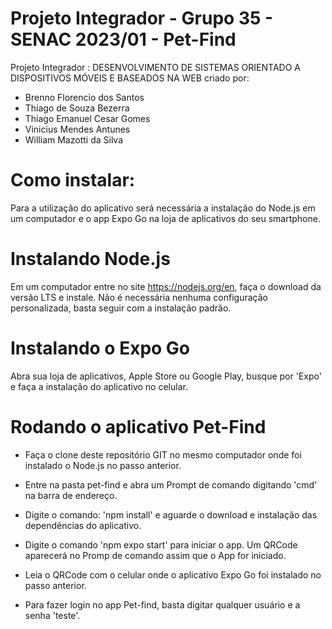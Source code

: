 # Projeto Integrador - Grupo 35 - SENAC 2023/01 - Pet-Find

Projeto Integrador : DESENVOLVIMENTO DE SISTEMAS ORIENTADO A DISPOSITIVOS MÓVEIS E BASEADOS NA WEB criado por:

- Brenno Florencio dos Santos
- Thiago de Souza Bezerra
- Thiago Emanuel Cesar Gomes
- Vinicius Mendes Antunes
- William Mazotti da Silva

# Como instalar:

Para a utilização do aplicativo será necessária a instalação do Node.js em um computador e o app Expo Go na loja de aplicativos do seu smartphone.

# Instalando Node.js

Em um computador entre no site https://nodejs.org/en, faça o download da versão LTS e instale. Não é necessária nenhuma configuração personalizada, basta seguir com a instalação padrão.

# Instalando o Expo Go

Abra sua loja de aplicativos, Apple Store ou Google Play, busque por 'Expo' e faça a instalação do aplicativo no celular.

# Rodando o aplicativo Pet-Find

- Faça o clone deste repositório GIT no mesmo computador onde foi instalado o Node.js no passo anterior.

- Entre na pasta pet-find e abra um Prompt de comando digitando 'cmd' na barra de endereço.

- Digite o comando: 'npm install' e aguarde o download e instalação das dependências do aplicativo.

- Digite o comando 'npm expo start' para iniciar o app. Um QRCode aparecerá no Promp de comando assim que o App for iniciado.

- Leia o QRCode com o celular onde o aplicativo Expo Go foi instalado no passo anterior.

- Para fazer login no app Pet-find, basta digitar qualquer usuário e a senha 'teste'.